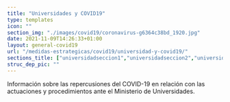 ```yaml
---
title: "Universidades y COVID19"
type: templates
icon: ""
section_img: "./images/covid19/coronavirus-g6364c38bd_1920.jpg"
date: 2021-11-09T14:26:33+01:00
layout: general-covid19
url: "/medidas-estrategicas/covid19/universidad-y-covid19/"
sections_title: ["universidadseccion1","universidadseccion2","universidadseccion3","universidadseccion4","universidadseccion5","universidadseccion6","universidadseccion7","universidadseccion8","universidadseccion9","universidadseccion10","universidadseccion11","universidadseccion12","universidadseccion13","universidadseccion14","universidadseccion15","universidadseccion16"]
struc_dep_pic: ""
---
```

Información sobre las repercusiones del COVID-19 en relación con las actuaciones y procedimientos ante el Ministerio de Universidades.

